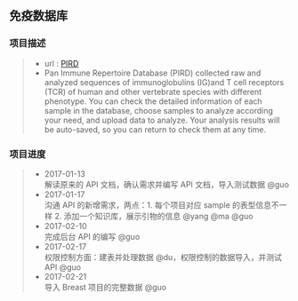 免疫数据库
------
###  项目描述 <br />
>* url : [PIRD](http://172.17.10.19/pird/) <br />
>* Pan Immune Repertoire Database (PIRD) collected raw and analyzed sequences of immunoglobulins (IG)and T cell receptors (TCR)
of human and other vertebrate species with different phenotype. You can check the detailed information of each sample in the 
database, choose samples to analyze according your need, and upload data to analyze. Your analysis results will be auto-saved, 
so you can return to check them at any time.

### 项目进度 <br />
>* 2017-01-13 <br />解读原来的 API 文档，确认需求并编写 API 文档，导入测试数据 @guo
>* 2017-01-17 <br />沟通 API 的新增需求，两点：1. 每个项目对应 sample 的表型信息不一样 2. 添加一个知识库，展示引物的信息 @yang @ma @guo  
>* 2017-02-10 <br />完成后台 API 的编写 @guo
>* 2017-02-17 <br />权限控制方面：建表并处理数据 @du，权限控制的数据导入，并测试 API @guo
>* 2017-02-21 <br />导入 Breast 项目的完整数据 @guo
